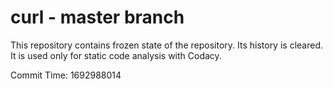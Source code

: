 # curl - master branch

This repository contains frozen state of the repository.
Its history is cleared. It is used only for static code
analysis with Codacy.

Commit Time: 1692988014